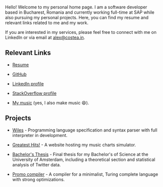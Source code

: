 Hello! Welcome to my personal home page. I am a software developer based in Bucharest, Romania and currently working full-time at SAP while also pursuing my personal projects. Here, you can find my resume and relevant links related to me and my work.

If you are interested in my services, please feel free to connect with me on LinkedIn or via email at alex@costea.in.

## Relevant Links

- [Resume](https://alex.costea.in/resume.pdf)

- [GitHub](https://github.com/Alex-Costea)

- [LinkedIn profile](https://www.linkedin.com/in/alexcostea2520/)

- [StackOverflow profile](https://stackoverflow.com/users/11037997)

- [My music](https://alcostar.bandcamp.com/) (yes, I also make music 😄).

## Projects

- [Wiles](https://alex.costea.in/Wiles/) - Programming language specification and syntax parser with full interpreter in development.

- [Greatest Hits!](http://apps.costea.in/GreatestHits) - A website hosting my music charts simulator.

- [Bachelor's Thesis](https://github.com/Alex-Costea/Bachelors-Thesis/blob/main/Bachelor's%20Thesis.pdf) - Final thesis for my Bachelor's of Science at the University of Amsterdam, including a theoretical section and statistical analysis of Twitter data.

- [Promo compiler](https://alex.costea.in/Promo/) - A compiler for a minimalist, Turing complete language with strong optimizations.
